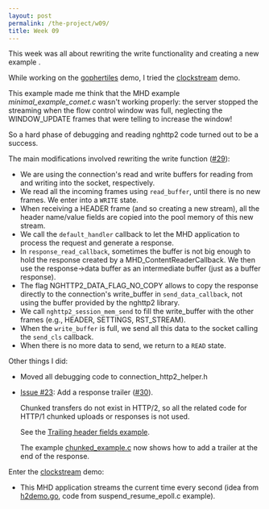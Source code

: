 ```yaml
---
layout: post
permalink: /the-project/w09/
title: Week 09
---
```


This week was all about rewriting the write functionality and creating a new
example .

While working on the [gophertiles](https://http2.golang.org/gophertiles) demo,
I tried the [clockstream](https://http2.golang.org/clockstream) demo.

This example made me think that the MHD example _minimal_example_comet.c_ wasn't
working properly: the server stopped the streaming when the flow control
window was full, neglecting the WINDOW_UPDATE frames that were telling to
increase the window!

So a hard phase of debugging and reading nghttp2 code turned out to be a success.

The main modifications involved rewriting the write function
([#29](https://github.com/maru/libmicrohttpd-http2/pull/29)):

  - We are using the connection's read and write buffers for reading
    from and writing into the socket, respectively.
  - We read all the incoming frames using `read_buffer`, until there is no new
    frames. We enter into a `WRITE` state.
  - When receiving a HEADER frame (and so creating a new stream),
    all the header name/value fields are copied into the pool memory of this
    new stream.
  - We call the `default_handler` callback to let the MHD application to
    process the request and generate a response.
  - In `response_read_callback`, sometimes the buffer is not big enough to
    hold the response created by a MHD_ContentReaderCallback. We then use
    the response->data buffer as an intermediate buffer (just as a buffer
    response).
  - The flag NGHTTP2_DATA_FLAG_NO_COPY allows to copy the response directly to
    the connection's write_buffer in `send_data_callback`,
    not using the buffer provided by the nghttp2 library.
  - We call `nghttp2_session_mem_send` to fill the write_buffer with the other
    frames (e.g., HEADER, SETTINGS, RST_STREAM).
  - When the `write_buffer` is full, we send all this data to the socket calling
    the `send_cls` callback.
  - When there is no more data to send, we return to a `READ` state.

Other things I did:

  - Moved all debugging code to connection_http2_helper.h

  - [Issue #23](https://github.com/maru/libmicrohttpd-http2/issues/23):
    Add a response trailer
    ([#30](https://github.com/maru/libmicrohttpd-http2/pull/30)).

    Chunked transfers do not exist in HTTP/2, so all the related code for HTTP/1
    chunked uploads or responses is not used.

    See the [Trailing header fields example](https://tools.ietf.org/html/rfc7540#section-8.1.3).

    The example [chunked_example.c](https://github.com/maru/libmicrohttpd-http2/blob/master/src/examples/chunked_example.c)
    now shows how to add a trailer at the end of the response.

Enter the [clockstream](https://github.com/maru/libmicrohttpd-http2/blob/master/src/examples/clockstream.c) demo:

  - This MHD application streams the current time every second
    (idea from [h2demo.go](https://http2.golang.org/clockstream),
    code from suspend_resume_epoll.c example).

